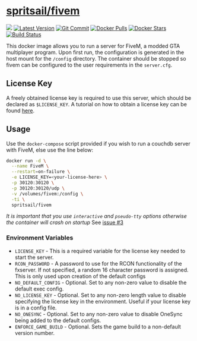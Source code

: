 [hub]: https://hub.docker.com/r/spritsail/fivem
[git]: https://github.com/spritsail/fivem
[drone]: https://drone.spritsail.io/spritsail/fivem

# [spritsail/fivem][hub]

[![](https://images.microbadger.com/badges/image/spritsail/fivem.svg)](https://microbadger.com/images/spritsail/fivem)
[![Latest Version](https://images.microbadger.com/badges/version/spritsail/fivem.svg)][hub]
[![Git Commit](https://images.microbadger.com/badges/commit/spritsail/fivem.svg)][git]
[![Docker Pulls](https://img.shields.io/docker/pulls/spritsail/fivem.svg)][hub]
[![Docker Stars](https://img.shields.io/docker/stars/spritsail/fivem.svg)][hub]
[![Build Status](https://drone.spritsail.io/api/badges/spritsail/fivem/status.svg)][drone]

This docker image allows you to run a server for FiveM, a modded GTA multiplayer program.
Upon first run, the configuration is generated in the host mount for the `/config` directory.
The container should be stopped so fivem can be configured to the user requirements in the `server.cfg`.

## License Key

A freely obtained license key is required to use this server, which should be declared as `$LICENSE_KEY`. A tutorial on how to obtain a license key can be found [here](https://forum.fivem.net/t/explained-how-to-make-add-a-server-key/56120).

## Usage

Use the `docker-compose` script provided if you wish to run a couchdb server with FiveM, else use the line below:

```sh
docker run -d \
  --name FiveM \
  --restart=on-failure \
  -e LICENSE_KEY=<your-license-here> \
  -p 30120:30120 \
  -p 30120:30120/udp \
  -v /volumes/fivem:/config \
  -ti \
  spritsail/fivem
```

_It is important that you use `interactive` and `pseudo-tty` options otherwise the container will crash on startup_
See [issue #3](https://github.com/spritsail/fivem/issues/3)

### Environment Variables

- `LICENSE_KEY` - This is a required variable for the license key needed to start the server.
- `RCON_PASSWORD` - A password to use for the RCON functionality of the fxserver. If not specified, a random 16 character password is assigned. This is only used upon creation of the default configs
- `NO_DEFAULT_CONFIG` - Optional. Set to any non-zero value to disable the default exec config.
- `NO_LICENSE_KEY` - Optional. Set to any non-zero length value to disable specifying the license key in the environment. Useful if your license key is in a config file.
- `NO_ONESYNC` - Optional. Set to any non-zero value to disable OneSync being added to the default configs.
- `ENFORCE_GAME_BUILD` - Optional. Sets the game build to a non-default version number.